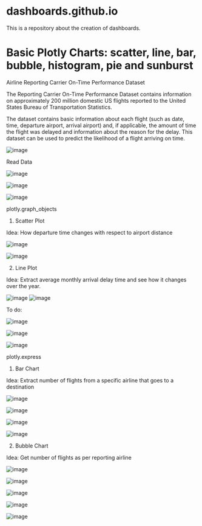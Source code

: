# dashboards.github.io
This is a repository about the creation of dashboards.

# Basic Plotly Charts: scatter, line, bar, bubble, histogram, pie and sunburst

Airline Reporting Carrier On-Time Performance Dataset

The Reporting Carrier On-Time Performance Dataset contains information on approximately 200 million domestic US flights reported to the United States Bureau of Transportation Statistics. 

The dataset contains basic information about each flight (such as date, time, departure airport, arrival airport) and, if applicable, the amount of time the flight was delayed and information about the reason for the delay. This dataset can be used to predict the likelihood of a flight arriving on time.

![image](https://user-images.githubusercontent.com/81119854/129193666-771f5ff5-68e0-4096-829d-662f40ce0007.png)

Read Data

![image](https://user-images.githubusercontent.com/81119854/129195282-4965f764-d864-4bb0-bfaa-3cc875ff37eb.png)

![image](https://user-images.githubusercontent.com/81119854/129195332-76eb704d-0670-428b-a22e-dad27307a351.png)

![image](https://user-images.githubusercontent.com/81119854/129195450-751ca23a-8423-44b3-84a4-fef9287f155f.png)

plotly.graph_objects

1. Scatter Plot

Idea: How departure time changes with respect to airport distance

![image](https://user-images.githubusercontent.com/81119854/129195619-d65c4f9c-8972-44d4-b1ec-52968ae92dde.png)

![image](https://user-images.githubusercontent.com/81119854/129195776-f474eef5-4a32-4598-8265-d8174133bc36.png)

2. Line Plot

Idea: Extract average monthly arrival delay time and see how it changes over the year.

![image](https://user-images.githubusercontent.com/81119854/129196093-80bfee50-1514-4317-b51f-2f8eed64a82d.png)
![image](https://user-images.githubusercontent.com/81119854/129196124-c43b7253-10ec-4999-a181-c0cc62eaca71.png)

To do:

![image](https://user-images.githubusercontent.com/81119854/129196185-4eac3eea-0fd0-4a5f-b223-92775a225c02.png)

![image](https://user-images.githubusercontent.com/81119854/129196248-6da0870d-ef86-4ee9-9c2d-37781016044c.png)

![image](https://user-images.githubusercontent.com/81119854/129196287-1a5a93b3-d294-45e3-8da3-1b827620b956.png)

plotly.express

1. Bar Chart

Idea: Extract number of flights from a specific airline that goes to a destination

![image](https://user-images.githubusercontent.com/81119854/129199256-6d1a8442-ada6-4f7c-ae86-547e4fad5d3c.png)

![image](https://user-images.githubusercontent.com/81119854/129199317-154d03f1-b13b-4249-b638-cd5a3d6ac0dc.png)

![image](https://user-images.githubusercontent.com/81119854/129199368-b0fe4a5d-192b-4480-a82c-ed7fa12c7ca4.png)

![image](https://user-images.githubusercontent.com/81119854/129199431-b869b7e2-2bc1-47ed-a922-2c209a2a3ca0.png)

2. Bubble Chart

Idea: Get number of flights as per reporting airline

![image](https://user-images.githubusercontent.com/81119854/129199602-1933b86a-c9ed-4a7d-a0fe-4096984abe1c.png)

![image](https://user-images.githubusercontent.com/81119854/129199682-1687642e-af02-4b7d-9542-5b53382ffe02.png)

![image](https://user-images.githubusercontent.com/81119854/129199718-43bf061e-c91d-4795-a4c4-7b135a04731f.png)

![image](https://user-images.githubusercontent.com/81119854/129199759-85cb573a-a4ac-4cdb-8a88-fa41b5a33704.png)

![image](https://user-images.githubusercontent.com/81119854/129199847-456a6b5e-5294-43db-b0df-673ec29d3f5c.png)

